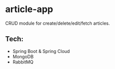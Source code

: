 # article-app

CRUD module for create/delete/edit/fetch articles.

## Tech:

 - Spring Boot & Spring Cloud
 - MongoDB
 - RabbitMQ

